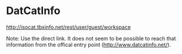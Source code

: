 # DatCatInfo

http://isocat.tbxinfo.net/rest/user/guest/workspace

Note: Use the direct link. It does not seem to be possible to reach that information from the offical entry point (http://www.datcatinfo.net/).

